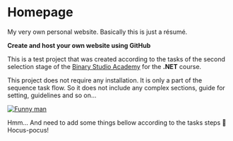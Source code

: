 # Homepage
My very own personal website. Basically this is just a résumé.

**Create and host your own website using GitHub**

This is a test project that was created according to the tasks of the second selection stage of the [Binary Studio Academy](https://binary-studio.com/academy/) for the **.NET** course.

This project does not require any installation. It is only a part of the sequence task flow. So it does not include any complex sections, guide for setting, guidelines and so on...

<a href="https://binary-studio-academy.github.io/stage-2/"><img src="https://binary-studio-academy.github.io/stage-2/static/shrug-db14bf3f8d8fe483323643cc239a0e7a.gif" title="Funny man"/></a>

Hmm... And need to add some things bellow according to the tasks steps
🧙Hocus-pocus!
